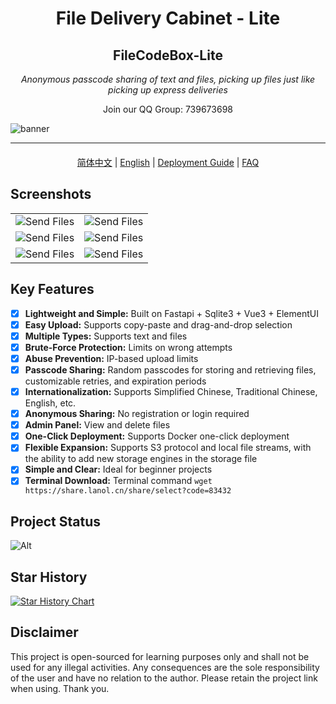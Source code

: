 <div align="center">
<h1>File Delivery Cabinet - Lite</h1>
<h2>FileCodeBox-Lite</h2>
<p><em>Anonymous passcode sharing of text and files, picking up files just like picking up express deliveries</em></p>
<p>Join our QQ Group: 739673698</p>
</div>

![banner](https://fastly.jsdelivr.net/gh/vastsa/FileCodeBox@V1.6/static/banners/img_1.png)

---

<div align="center" style="text-align: center;margin: 20px 0">
    <a href="./readme.md">简体中文</a> | 
    <a href="./readme_en.md">English</a> | 
    <a href="https://github.com/vastsa/FileCodeBox/wiki/Deployment-Tutorial">Deployment Guide</a> | 
    <a href="https://github.com/vastsa/FileCodeBox/wiki/Frequently-asked-questions">FAQ</a>
</div>

## Screenshots

<table style="width:100%">
<tr style="width: 100%">
<td style="width: 50%"><img src="./.github/images/img.png" alt="Send Files"></td>
<td style="width: 50%"><img src="./.github/images/img_1.png" alt="Send Files"></td>
</tr>
<tr style="width: 100%">
<td style="width: 50%"><img src="./.github/images/img_2.png" alt="Send Files"></td>
<td style="width: 50%"><img src="./.github/images/img_3.png" alt="Send Files"></td>
</tr>
<tr style="width: 100%">
<td style="width: 50%"><img src="./.github/images/img_4.png" alt="Send Files"></td>
<td style="width: 50%"><img src="./.github/images/img_5.png" alt="Send Files"></td>
</tr>
</table>

## Key Features

- [x] **Lightweight and Simple:** Built on Fastapi + Sqlite3 + Vue3 + ElementUI
- [x] **Easy Upload:** Supports copy-paste and drag-and-drop selection
- [x] **Multiple Types:** Supports text and files
- [x] **Brute-Force Protection:** Limits on wrong attempts
- [x] **Abuse Prevention:** IP-based upload limits
- [x] **Passcode Sharing:** Random passcodes for storing and retrieving files, customizable retries, and expiration periods
- [x] **Internationalization:** Supports Simplified Chinese, Traditional Chinese, English, etc.
- [x] **Anonymous Sharing:** No registration or login required
- [x] **Admin Panel:** View and delete files
- [x] **One-Click Deployment:** Supports Docker one-click deployment
- [x] **Flexible Expansion:** Supports S3 protocol and local file streams, with the ability to add new storage engines in the storage file
- [x] **Simple and Clear:** Ideal for beginner projects
- [x] **Terminal Download:** Terminal command `wget https://share.lanol.cn/share/select?code=83432`

## Project Status

![Alt](https://repobeats.axiom.co/api/embed/7a6c92f1d96ee57e6fb67f0df371528397b0c9ac.svg "Repobeats analytics image")

## Star History

[![Star History Chart](https://api.star-history.com/svg?repos=vastsa/FileCodeBox&type=Date)](https://star-history.com/#vastsa/FileCodeBox&Date)

## Disclaimer

This project is open-sourced for learning purposes only and shall not be used for any illegal activities. Any consequences are the sole responsibility of the user and have no
relation to the author. Please retain the project link when using. Thank you.
